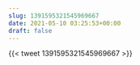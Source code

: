 ```yaml
---
slug: 1391595321545969667
date: 2021-05-10 03:25:53+00:00
draft: false
---
```


{{< tweet 1391595321545969667 >}}
